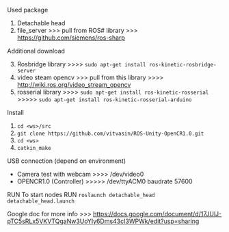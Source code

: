 Used package

1. Detachable head
2. file_server >>> pull from ROS# library >>> https://github.com/siemens/ros-sharp

Additional download 

3. Rosbridge library >>>> `sudo apt-get install ros-kinetic-rosbridge-server`
4. video steam opencv >>>  pull from this library >>>> http://wiki.ros.org/video_stream_opencv
5. rosserial library >>>> `sudo apt-get install ros-kinetic-rosserial`
             >>>>> `sudo apt-get install ros-kinetic-rosserial-arduino`

Install

1. `cd <ws>/src`
2.  `git clone https://github.com/vitvasin/ROS-Unity-OpenCR1.0.git`
3.  `cd <ws>`
4.  `catkin_make`


USB connection (depend on environment)
- Camera test with webcam  >>>> /dev/video0 
- OPENCR1.0 (Controller) >>>>> /dev/ttyACM0 baudrate 57600

RUN
To start nodes RUN  `roslaunch detachable_head detachable_head.launch`

Google doc for more info >>> https://docs.google.com/document/d/17JUlJ-pTC5sRLx5VKVTQgaNw3UoYIy6Dms43cI3WPWk/edit?usp=sharing
